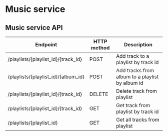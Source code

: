 # Music service

## Music service API

| Endpoint                            | HTTP method | Description                                     |
|-------------------------------------|-------------|-------------------------------------------------|
| /playlists/{playlist_id}/{track_id} | POST        | Add track to a playlist by track id             |
| /playlists/{playlist_id}/{album_id} | POST        | Add tracks from album to a playlist by album id |
| /playlists/{playlist_id}/{track_id} | DELETE      | Delete track from playlist                      |
| /playlists/{playlist_id}/{track_id} | GET         | Get track from playlist by track id             |
| /playlists/{playlist_id}            | GET         | Get all tracks from playlist                    |